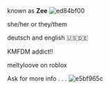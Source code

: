 known as **Zee** ![ed84bf00](https://github.com/user-attachments/assets/b497a1c1-b0b7-4978-9b9d-ac771a576e87)

she/her or they/them

deutsch and english 🇺🇸🇩🇪

KMFDM addict!!

meltyloove on roblox

Ask for more info . . . ![e5bf965c](https://github.com/user-attachments/assets/0b3b9637-9062-4b3b-bcaf-17c91eb4a55e)
